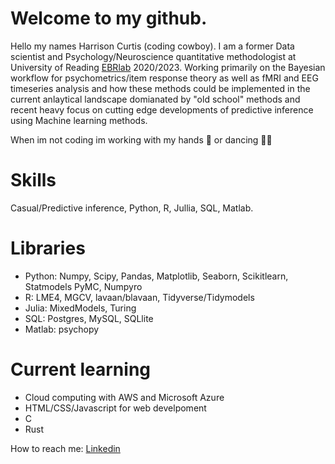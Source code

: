 # Welcome to my github.
Hello my names Harrison Curtis (coding cowboy). I am a former Data scientist and Psychology/Neuroscience quantitative methodologist at University of Reading [EBRlab](https://github.com/ebrlab) 2020/2023. Working primarily on the Bayesian workflow for  psychometrics/item response theory as well as fMRI and EEG timeseries analysis and how these methods could be implemented in the current anlaytical landscape domianated by "old school" methods and recent heavy focus on cutting edge developments of predictive inference using Machine learning methods. 

When im not coding im working with my hands 🔨 or dancing 🕺🏻

# Skills 
Casual/Predictive inference, Python, R, Jullia, SQL, Matlab.
 
# Libraries
- Python: Numpy, Scipy, Pandas, Matplotlib, Seaborn, Scikitlearn, Statmodels PyMC, Numpyro
- R: LME4, MGCV, lavaan/blavaan, Tidyverse/Tidymodels
- Julia: MixedModels, Turing
- SQL: Postgres, MySQL, SQLlite
- Matlab: psychopy

# Current learning 
- Cloud computing with AWS and Microsoft Azure
- HTML/CSS/Javascript for web develpoment 
- C 
- Rust

How to reach me: 
                [Linkedin](https://www.linkedin.com/in/harrison-curtis-a2a0b41b5?lipi=urn%3Ali%3Apage%3Ad_flagship3_profile_view_base_contact_details%3BxxoPP6VuSP6Agi6EwTxieQ%3D%3D)


<!---
HPCurtis/HPCurtis is a ✨ special ✨ repository because its `README.md` (this file) appears on your GitHub profile.
You can click the Preview link to take a look at your changes.
--->
